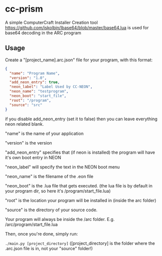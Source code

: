 # cc-prism
A simple ComputerCraft Installer Creation tool
https://github.com/iskolbin/lbase64/blob/master/base64.lua is used for base64 decoding in the ARC program

## Usage
Create a "[project_name].arc.json" file for your program, with this format: 
```json
{
  "name": "Program Name",
  "version": "1.0",
  "add_neon_entry": true,
  "neon_label": "Label Used by CC-NEON",
  "neon_name": "testprogram",
  "neon_boot": "start_file",
  "root": "/program",
  "source": "src"
}
```
if you disable add_neon_entry (set it to false) then you can leave everything neon related blank.

"name" is the name of your application

"version" is the version

"add_neon_entry" specifies that (if neon is installed) the program will have it's own boot entry in NEON

"neon_label" will specify the text in the NEON boot menu

"neon_name" is the filename of the .eon file

"neon_boot" is the .lua file that gets executed. (the lua file is by default in your program dir, so here it's /program/start_file.lua)

"root" is the location your program will be installed in (inside the arc folder)

"source" is the directory of your source code.

Your program will always be inside the /arc folder.
E.g. /arc/program/start_file.lua

Then, once you're done, simply run:

`./main.py [project_directory]` ([project_directory] is the folder where the .arc.json file is in, not your "source" folder!)

